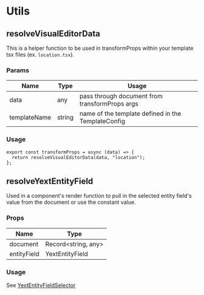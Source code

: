 # Utils

## resolveVisualEditorData

This is a helper function to be used in transformProps within your template tsx files (ex.
`location.tsx`).

### Params

| Name         | Type   | Usage                                              |
| ------------ | ------ | -------------------------------------------------- |
| data         | any    | pass through document from transformProps args     |
| templateName | string | name of the template defined in the TemplateConfig |

### Usage

```tsx
export const transformProps = async (data) => {
  return resolveVisualEditorData(data, "location");
};
```

## resolveYextEntityField

Used in a component's render function to pull in the selected entity field's value from the document or use the constant value.

### Props

| Name        | Type                |
| ----------- | ------------------- |
| document    | Record<string, any> |
| entityField | YextEntityField     |

### Usage

See [YextEntityFieldSelector](../components/README.md#YextEntityFieldSelector)
